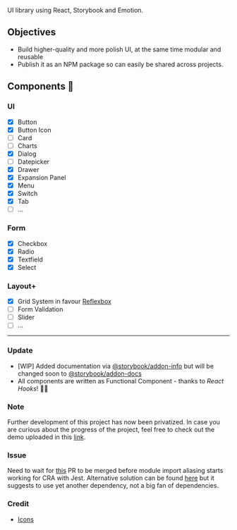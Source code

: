 UI library using React, Storybook and Emotion.

## Objectives

- Build higher-quality and more polish UI, at the same time modular and reusable
- Publish it as an NPM package so can easily be shared across projects.

## Components 🦋

### UI

- [x] Button
- [x] Button Icon
- [ ] Card
- [ ] Charts
- [x] Dialog
- [ ] Datepicker
- [x] Drawer
- [x] Expansion Panel
- [x] Menu
- [x] Switch
- [x] Tab
- [ ] ...

### Form

- [x] Checkbox
- [x] Radio
- [x] Textfield
- [x] Select

### Layout+

- [x] Grid System in favour [Reflexbox](//rebassjs.org/reflexbox/)
- [ ] Form Validation
- [ ] Slider
- [ ] ...

---

### Update

- [WIP] Added documentation via [@storybook/addon-info](https://github.com/storybookjs/storybook/tree/master/addons/info) but will be changed soon to [@storybook/addon-docs](https://www.npmjs.com/package/@storybook/addon-docs)
- All components are written as Functional Component - thanks to _React Hooks_! 💙🎉

### Note

Further development of this project has now been privatized. In case you are curious about the progress of the project, feel free to check out the demo uploaded in this [link](https://gorg-ui-v2.netlify.com/?path=/story/button-icon--icons-only).

### Issue

Need to wait for [this](https://github.com/facebook/create-react-app/pull/6633) PR to be merged before module import aliasing starts working for CRA with Jest. Alternative solution can be found [here](https://github.com/facebook/create-react-app/issues/5652) but it suggests to use yet another dependency, not a big fan of dependencies.

### Credit

- [Icons](https://www.flaticon.com/packs/ui-interface-25)
